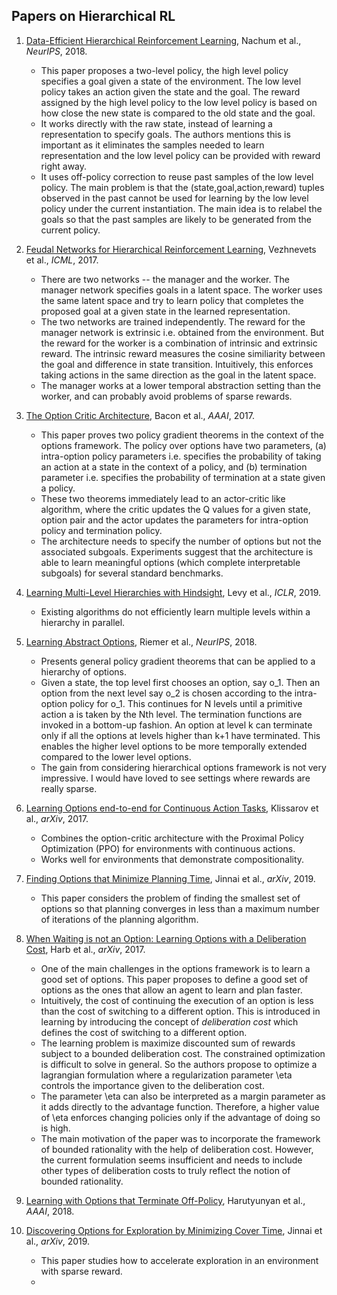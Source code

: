 ## Papers on Hierarchical RL

1. [Data-Efficient Hierarchical Reinforcement Learning](https://papers.nips.cc/paper/7591-data-efficient-hierarchical-reinforcement-learning.pdf), Nachum et al., *NeurIPS*, 2018. 
   * This paper proposes a two-level policy, the high level policy specifies a goal given a state of the environment. The low level policy takes an action given the state and the goal. The reward assigned by the high level policy to the low level policy is based on how close the new state is compared to the old state and the goal.
   * It works directly with the raw state, instead of learning a representation to specify goals. The authors mentions this is important as it eliminates the samples needed to learn representation and the low level policy can be provided with reward right away.
   * It uses off-policy correction to reuse past samples of the low level policy. The main problem is that the (state,goal,action,reward) tuples observed in the past cannot be used for learning by the low level policy under the current instantiation. The main idea is to relabel the goals so that the past samples are likely to be generated from the current policy.

2. [Feudal Networks for Hierarchical Reinforcement Learning](https://arxiv.org/pdf/1703.01161.pdf), Vezhnevets et al., *ICML*, 2017.
   * There are two networks -- the manager and the worker. The manager network specifies goals in a latent space. The worker uses the same latent space and try to learn policy that completes the proposed goal at a given state in the learned representation.
   * The two networks are trained independently. The reward for the manager network is extrinsic i.e. obtained from the environment. But the reward for the worker is a combination of intrinsic and extrinsic reward. The intrinsic reward measures the cosine similiarity between the goal and difference in state transition. Intuitively, this enforces taking actions in the same direction as the goal in the latent space.
   * The manager works at a lower temporal abstraction setting than the worker, and can probably avoid problems of sparse rewards.

3. [The Option Critic Architecture](https://arxiv.org/pdf/1609.05140.pdf), Bacon et al., *AAAI*, 2017. 
    * This paper proves two policy gradient theorems in the context of the options framework. The policy over options have two parameters, (a) intra-option policy parameters i.e. specifies the probability of taking an action at a state in the context of a policy, and (b) termination parameter i.e. specifies the probability of termination at a state given a policy.
    * These two theorems immediately lead to an actor-critic like algorithm, where the critic updates the Q values for a given state, option pair and the actor updates the parameters for intra-option policy and termination policy.
    * The architecture needs to specify the number of options but not the associated subgoals. Experiments suggest that the architecture is able to learn meaningful options (which complete interpretable subgoals) for several standard benchmarks.

4. [Learning Multi-Level Hierarchies with Hindsight](https://openreview.net/pdf?id=ryzECoAcY7), Levy et al., *ICLR*, 2019.
    * Existing algorithms do not efficiently learn multiple levels within a hierarchy in parallel.
    
5. [Learning Abstract Options](https://papers.nips.cc/paper/8243-learning-abstract-options.pdf), Riemer et al., *NeurIPS*, 2018.
    * Presents general policy gradient theorems that can be applied to a hierarchy of options.
    * Given a state, the top level first chooses an option, say o_1. Then an option from the next level say o_2 is chosen according to the intra-option policy for o_1. This continues for N levels until a primitive action a is taken by the Nth level. The termination functions are invoked in a bottom-up fashion. An option at level k can terminate only if all the options at levels higher than k+1 have terminated. This enables the higher level options to be more temporally extended compared to
        the lower level options.
    * The gain from considering hierarchical options framework is not very impressive. I would have loved to see settings where rewards are really sparse.
6. [Learning Options end-to-end for Continuous Action Tasks](https://arxiv.org/pdf/1712.00004.pdf), Klissarov et al., *arXiv*, 2017.
    * Combines the option-critic architecture with the Proximal Policy Optimization (PPO) for environments with continuous actions.
    * Works well for environments that demonstrate compositionality.

7. [Finding Options that Minimize Planning Time](https://arxiv.org/pdf/1810.07311.pdf), Jinnai et al., *arXiv*, 2019.
    * This paper considers the problem of finding the smallest set of options so that planning converges in less than a maximum number of iterations of the planning algorithm.

8. [When Waiting is not an Option: Learning Options with a Deliberation Cost](https://arxiv.org/pdf/1709.04571.pdf), Harb et al., *arXiv*, 2017.
    * One of the main challenges in the options framework is to learn a good set of options. This paper proposes to define a good set of options as the ones that allow an agent to learn and plan faster.
    * Intuitively, the cost of continuing the execution of an option is less than the cost of switching to a different option. This is introduced in learning by introducing the concept of *deliberation cost* which defines the cost of switching to a different option.
    * The learning problem is maximize discounted sum of rewards subject to a bounded deliberation cost. The constrained optimization is difficult to solve in general. So the authors propose to optimize a lagrangian formulation where a regularization parameter \eta controls the importance given to the deliberation cost. 
    * The parameter \eta can also be interpreted as a margin parameter as it adds directly to the advantage function. Therefore, a higher value of \eta enforces changing policies only if the advantage of doing so is high.
    * The main motivation of the paper was to incorporate the framework of bounded rationality with the help of deliberation cost. However, the current formulation seems insufficient and needs to include other types of deliberation costs to truly reflect the notion of bounded rationality.
    
9. [Learning with Options that Terminate Off-Policy](https://arxiv.org/pdf/1711.03817.pdf), Harutyunyan et al., *AAAI*, 2018.

10. [Discovering Options for Exploration by Minimizing Cover Time](https://arxiv.org/pdf/1903.00606.pdf), Jinnai et al., *arXiv*, 2019.
    * This paper studies how to accelerate exploration in an environment with sparse reward.
    *
